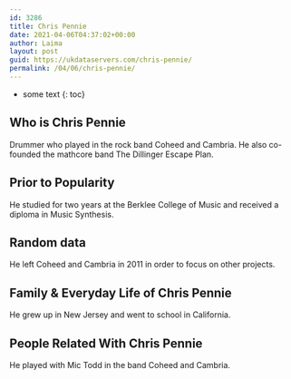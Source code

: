 ```yaml
---
id: 3286
title: Chris Pennie
date: 2021-04-06T04:37:02+00:00
author: Laima
layout: post
guid: https://ukdataservers.com/chris-pennie/
permalink: /04/06/chris-pennie/
---
```


* some text
{: toc}


## Who is Chris Pennie
                  
                  
                  
Drummer who played in the rock band Coheed and Cambria. He also co-founded the mathcore band The Dillinger Escape Plan.
                  
              
            
              
            
                
                
                
## Prior to Popularity
                  
                  
                  
He studied for two years at the Berklee College of Music and received a diploma in Music Synthesis.
                  
              
            
              
            
                
                
                
## Random data
                  
                  
                  
He left Coheed and Cambria in 2011 in order to focus on other projects.
                  
              
            
              
            
                
                
                
## Family & Everyday Life of Chris Pennie
                  
                  
                  
He grew up in New Jersey and went to school in California.
                  
              
            
              
            
                
                
                
## People Related With Chris Pennie
                  
                  
                  
He played with Mic Todd in the band Coheed and Cambria.
                  
              
            
              
            
                
              
            
              
              
            
            
              
            
          
          
          